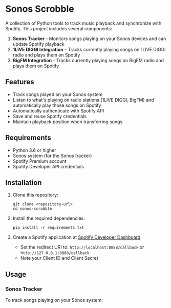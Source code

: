 # Sonos Scrobble

A collection of Python tools to track music playback and synchronize with Spotify. This project includes several components:

1. **Sonos Tracker** - Monitors songs playing on your Sonos devices and can update Spotify playback 
2. **1LIVE DIGGI Integration** - Tracks currently playing songs on 1LIVE DIGGI radio and plays them on Spotify
3. **BigFM Integration** - Tracks currently playing songs on BigFM radio and plays them on Spotify

## Features

- Track songs played on your Sonos system
- Listen to what's playing on radio stations (1LIVE DIGGI, BigFM) and automatically play those songs on Spotify
- Automatically authenticate with Spotify API
- Save and reuse Spotify credentials
- Maintain playback position when transferring songs

## Requirements

- Python 3.6 or higher
- Sonos system (for the Sonos tracker)
- Spotify Premium account
- Spotify Developer API credentials

## Installation

1. Clone this repository:
   ```
   git clone <repository-url>
   cd sonos-scrobble
   ```

2. Install the required dependencies:
   ```
   pip install -r requirements.txt
   ```

3. Create a Spotify application at [Spotify Developer Dashboard](https://developer.spotify.com/dashboard/applications)
   - Set the redirect URI to: `http://localhost:8888/callback` or `http://127.0.0.1:8888/callback`
   - Note your Client ID and Client Secret

## Usage

### Sonos Tracker

To track songs playing on your Sonos system:
